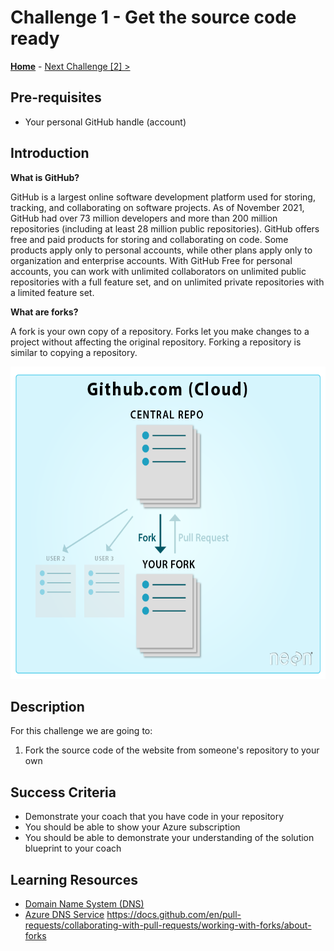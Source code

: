 # Challenge 1 - Get the source code ready

 **[Home](../README.md)** - [Next Challenge [2] >](./Challenge02.md)

## Pre-requisites

- Your personal GitHub handle (account)

## Introduction

**What is GitHub?**

GitHub is a largest online software development platform used for storing, tracking, and collaborating on software projects. As of November 2021, GitHub had over 73 million developers and more than 200 million repositories (including at least 28 million public repositories). GitHub offers free and paid products for storing and collaborating on code. Some products apply only to personal accounts, while other plans apply only to organization and enterprise accounts. With GitHub Free for personal accounts, you can work with unlimited collaborators on unlimited public repositories with a full feature set, and on unlimited private repositories with a limited feature set.

**What are forks?**

A fork is your own copy of a repository. Forks let you make changes to a project without affecting the original repository. Forking a repository is similar to copying a repository. 

<p align="center">
  <img src="./images/git-fork-emphasis.png" width="600" height="500">
</p>


## Description

For this challenge we are going to:
1. Fork the source code of the website from someone's repository to your own

## Success Criteria

- Demonstrate your coach that you have code in your repository
- You should be able to show your Azure subscription
- You should be able to demonstrate your understanding of the solution blueprint to your coach

## Learning Resources

- [Domain Name System (DNS)](https://en.wikipedia.org/wiki/Domain_Name_System)
- [Azure DNS Service](https://docs.microsoft.com/en-us/azure/dns/dns-overview)
https://docs.github.com/en/pull-requests/collaborating-with-pull-requests/working-with-forks/about-forks


